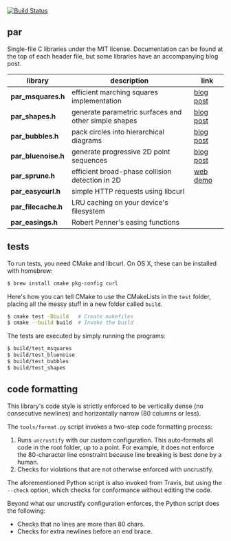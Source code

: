 [![Build Status](https://travis-ci.org/prideout/par.svg?branch=master)](https://travis-ci.org/prideout/par)

## par

Single-file C libraries under the MIT license.  Documentation can be found at the top of each header file, but some libraries have an accompanying blog post.

library    | description  | link
------------------- | ---- | ---
**par_msquares.h** | efficient marching squares implementation | [blog post](https://prideout.net/marching-squares)
**par_shapes.h** | generate parametric surfaces and other simple shapes | [blog post](https://prideout.net/shapes)
**par_bubbles.h** | pack circles into hierarchical diagrams | [blog post](https://prideout.net/bubbles)
**par_bluenoise.h** | generate progressive 2D point sequences | [blog post](https://prideout.net/recursive-wang-tiles)
**par_sprune.h** | efficient broad-phase collision detection in 2D | [web demo](https://prideout.net/d3cpp/)
**par_easycurl.h** | simple HTTP requests using libcurl |
**par_filecache.h** | LRU caching on your device's filesystem |
**par_easings.h** | Robert Penner's easing functions |

## tests

To run tests, you need CMake and libcurl.  On OS X, these can be installed with homebrew:

```bash
$ brew install cmake pkg-config curl
```

Here's how you can tell CMake to use the CMakeLists in the `test` folder, placing all the messy stuff in a new folder called `build`.

```bash
$ cmake test -Bbuild   # Create makefiles
$ cmake --build build  # Invoke the build
```

The tests are executed by simply running the programs:
```bash
$ build/test_msquares
$ build/test_bluenoise
$ build/test_bubbles
$ build/test_shapes
```

## code formatting

This library's code style is strictly enforced to be vertically dense (no consecutive newlines) and horizontally narrow (80 columns or less).

The `tools/format.py` script invokes a two-step code formatting process:

1. Runs `uncrustify` with our custom configuration.  This auto-formats all code in the root folder, up to a point.  For example, it does not enforce the 80-character line constraint because line breaking is best done by a human.
1. Checks for violations that are not otherwise enforced with uncrustify.

The aforementioned Python script is also invoked from Travis, but using the `--check` option, which checks for conformance without editing the code.

Beyond what our uncrustify configuration enforces, the Python script does the following:

- Checks that no lines are more than 80 chars.
- Checks for extra newlines before an end brace.
